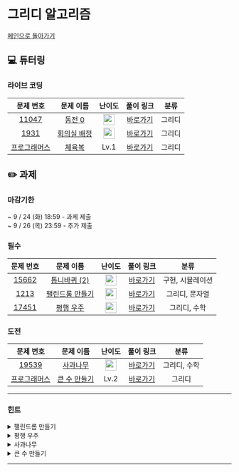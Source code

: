 # 그리디 알고리즘
[메인으로 돌아가기](https://github.com/Altu-Bitu-7/Notice)
## 💻 튜터링
### 라이브 코딩
| 문제 번호 | 문제 이름 | 난이도 | 풀이 링크 | 분류 |
| :-: | :-: | :-: | :-: | :-: |
| [11047](https://www.acmicpc.net/problem/11047) | [동전 0](https://www.acmicpc.net/problem/11047) | <img height="25px" width="25px" src="https://static.solved.ac/tier_small/7.svg"/> | [바로가기](https://github.com/Altu-Bitu-7/Notice/blob/main/06_%EA%B7%B8%EB%A6%AC%EB%94%94_%EC%95%8C%EA%B3%A0%EB%A6%AC%EC%A6%98/%EB%9D%BC%EC%9D%B4%EB%B8%8C%EC%BD%94%EB%94%A9/11047.cpp)| 그리디 |
| [1931](https://www.acmicpc.net/problem/1931) | [회의실 배정](https://www.acmicpc.net/problem/1931) | <img height="25px" width="25px" src="https://static.solved.ac/tier_small/10.svg"/> | [바로가기](https://github.com/Altu-Bitu-7/Notice/blob/main/06_%EA%B7%B8%EB%A6%AC%EB%94%94_%EC%95%8C%EA%B3%A0%EB%A6%AC%EC%A6%98/%EB%9D%BC%EC%9D%B4%EB%B8%8C%EC%BD%94%EB%94%A9/1931.cpp) | 그리디 | 
| [프로그래머스](https://school.programmers.co.kr/learn/courses/30/lessons/42862) | [체육복](https://school.programmers.co.kr/learn/courses/30/lessons/42862) | Lv.1 | [바로가기](https://github.com/Altu-Bitu-7/Notice/blob/main/06_%EA%B7%B8%EB%A6%AC%EB%94%94_%EC%95%8C%EA%B3%A0%EB%A6%AC%EC%A6%98/%EB%9D%BC%EC%9D%B4%EB%B8%8C%EC%BD%94%EB%94%A9/%EC%B2%B4%EC%9C%A1%EB%B3%B5.cpp) | 그리디 |
## ✏️ 과제
### 마감기한
~ 9 / 24 (화) 18:59 - 과제 제출 </br>
~ 9 / 26 (목) 23:59 - 추가 제출 </br>
### 필수
| 문제 번호 | 문제 이름 | 난이도 | 풀이 링크 | 분류 |
| :-: | :-: | :-: | :-: | :-: |
| [15662](https://www.acmicpc.net/problem/15662) | [톱니바퀴 (2)](https://www.acmicpc.net/problem/15662) | <img height="25px" width="25px" src="https://static.solved.ac/tier_small/11.svg"/> | [바로가기](https://github.com/Altu-Bitu-7/Notice/blob/main/06_%EA%B7%B8%EB%A6%AC%EB%94%94_%EC%95%8C%EA%B3%A0%EB%A6%AC%EC%A6%98/%ED%95%84%EC%88%98/15662.cpp) | 구현, 시뮬레이션 |
| [1213](https://www.acmicpc.net/problem/1213) | [팰린드롬 만들기](https://www.acmicpc.net/problem/1213) | <img height="25px" width="25px" src="https://static.solved.ac/tier_small/8.svg"/> | [바로가기](https://github.com/Altu-Bitu-7/Notice/blob/main/06_%EA%B7%B8%EB%A6%AC%EB%94%94_%EC%95%8C%EA%B3%A0%EB%A6%AC%EC%A6%98/%ED%95%84%EC%88%98/1213.cpp) | 그리디, 문자열 |
| [17451](https://www.acmicpc.net/problem/17451) | [평행 우주](https://www.acmicpc.net/problem/14235) | <img height="25px" width="25px" src="https://static.solved.ac/tier_small/8.svg"/> | [바로가기](https://github.com/Altu-Bitu-7/Notice/blob/main/06_%EA%B7%B8%EB%A6%AC%EB%94%94_%EC%95%8C%EA%B3%A0%EB%A6%AC%EC%A6%98/%ED%95%84%EC%88%98/17451.cpp) | 그리디, 수학 |
### 도전
| 문제 번호 | 문제 이름 | 난이도 | 풀이 링크 | 분류 |
| :-: | :-: | :-: | :-: | :-: |
| [19539](https://www.acmicpc.net/problem/19539) | [사과나무](https://www.acmicpc.net/problem/19539) | <img height="25px" width="25px" src="https://static.solved.ac/tier_small/11.svg"/> | [바로가기](https://github.com/Altu-Bitu-7/Notice/blob/main/06_%EA%B7%B8%EB%A6%AC%EB%94%94_%EC%95%8C%EA%B3%A0%EB%A6%AC%EC%A6%98/%EB%8F%84%EC%A0%84/19539.cpp) | 그리디, 수학 |
| [프로그래머스](https://school.programmers.co.kr/learn/courses/30/lessons/42883) | [큰 수 만들기](https://school.programmers.co.kr/learn/courses/30/lessons/42883) | Lv.2 | [바로가기](https://github.com/Altu-Bitu-7/Notice/blob/main/06_%EA%B7%B8%EB%A6%AC%EB%94%94_%EC%95%8C%EA%B3%A0%EB%A6%AC%EC%A6%98/%EB%8F%84%EC%A0%84/%ED%81%B0_%EC%88%98_%EB%A7%8C%EB%93%A4%EA%B8%B0.cpp) | 그리디 |
---
### 힌트
<details><summary>팰린드롬 만들기</summary><div markdown="1">&nbsp;&nbsp;&nbsp;&nbsp;어떤 조건을 만족하면 팰린드롬을 만들 수 있을까요?</div></details>
<details><summary>평행 우주</summary><div markdown="1">&nbsp;&nbsp;&nbsp;&nbsp;문제의 조건을 천천히 확인해봅시다! 어떻게 계산하면 올려야 하는 속도의 최솟값을 구할 수 있을까요? 자료형의 범위에 주의하세요!</div></details>
<details><summary>사과나무</summary><div markdown="1">&nbsp;&nbsp;&nbsp;&nbsp;골드라고 겁먹지 말아요:) 나무가 자라는 높이의 수학적인 성질을 이용하면 어렵지 않은 문제입니다!</div></details>
<details><summary>큰 수 만들기</summary><div markdown="1">&nbsp;&nbsp;&nbsp;&nbsp;앞에 있는 숫자를 버리지 않고 뒤에 있는 숫자를 버리는 조건이 무엇일까요?
</div></details>

---
